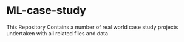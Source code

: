 # ML-case-study
This Repository Contains a number of real world case study projects undertaken with all related files and data 

